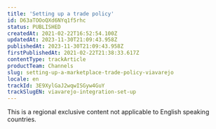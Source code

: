 ```yaml
---
title: 'Setting up a trade policy'
id: D63aTOOoQXd6NYq1f5rhc
status: PUBLISHED
createdAt: 2021-02-22T16:52:54.100Z
updatedAt: 2023-11-30T21:09:43.958Z
publishedAt: 2023-11-30T21:09:43.958Z
firstPublishedAt: 2021-02-22T21:38:33.617Z
contentType: trackArticle
productTeam: Channels
slug: setting-up-a-marketplace-trade-policy-viavarejo
locale: en
trackId: 3E9XylGaJ2wqwISGyw4GuY
trackSlugEN: viavarejo-integration-set-up
---
```


<div class="alert alert-warning" role="alert">This is a regional exclusive content not applicable to 
English speaking countries.</div>
